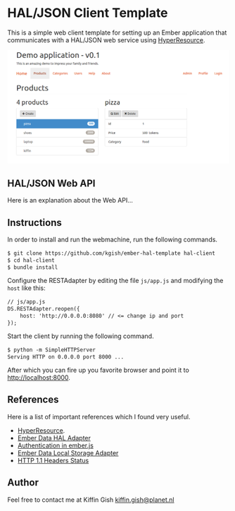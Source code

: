 # HAL/JSON Client Template

This is a simple web client template for setting up an Ember application that communicates with
a HAL/JSON web service using [HyperResource](https://github.com/gamache/hyperresource).

![](images/screenshot.png?raw=true)

## HAL/JSON Web API

Here is an explanation about the Web API...

## Instructions

In order to install and run the webmachine, run the following commands.

    $ git clone https://github.com/kgish/ember-hal-template hal-client
    $ cd hal-client
    $ bundle install

Configure the RESTAdapter by editing the file `js/app.js` and modifying the `host` like this:

    // js/app.js
    DS.RESTAdapter.reopen({
        host: 'http://0.0.0.0:8080' // <= change ip and port
    });

Start the client by running the following command.

    $ python -m SimpleHTTPServer
    Serving HTTP on 0.0.0.0 port 8000 ...

After which you can fire up you favorite browser and point it to [http://localhost:8000](http://localhost:8000).

## References

Here is a list of important references which I found very useful.

* [HyperResource](https://github.com/gamache/hyperresource).
* [Ember Data HAL Adapter](https://github.com/locks/ember-data-hal-adapter)
* [Authentication in ember.js](http://log.simplabs.com/post/53016599611/authentication-in-ember-js)
* [Ember Data Local Storage Adapter](https://github.com/kurko/ember-localstorage-adapter)
* [HTTP 1.1 Headers Status](http://upload.wikimedia.org/wikipedia/commons/8/88/Http-headers-status.png)

## Author

Feel free to contact me at Kiffin Gish <kiffin.gish@planet.nl>

